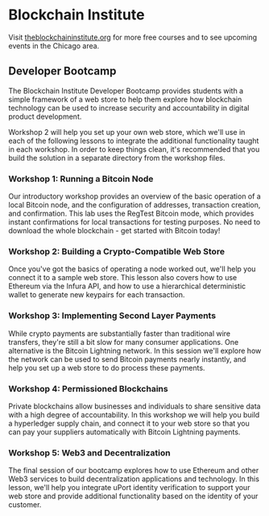 # Blockchain Institute 

Visit [theblockchaininstitute.org]('https://theblockchaininstitute.org') for more free courses and to see upcoming events in the Chicago area.

## Developer Bootcamp
The Blockchain Institute Developer Bootcamp provides students with a simple framework of a web store to help them explore how blockchain technology can be used to increase security and accountability in digital product development. 

Workshop 2 will help you set up your own web store, which we'll use in each of the following lessons to integrate the additional functionality taught in each workshop. In order to keep things clean, it's recommended that you build the solution in a separate directory from the workshop files.

### Workshop 1: Running a Bitcoin Node
Our introductory workshop provides an overview of the basic operation of a local Bitcoin node, and the configuration of addresses, transaction creation, and confirmation. This lab uses the RegTest Bitcoin mode, which provides instant confirmations for local transactions for testing purposes. No need to download the whole blockchain - get started with Bitcoin today!

### Workshop 2: Building a Crypto-Compatible Web Store
Once you've got the basics of operating a node worked out, we'll help you connect it to a sample web store. This lesson also covers how to use Ethereum via the Infura API, and how to use a hierarchical deterministic wallet to generate new keypairs for each transaction. 

### Workshop 3: Implementing Second Layer Payments
While crypto payments are substantially faster than traditional wire transfers, they're still a bit slow for many consumer applications. One alternative is the Bitcoin Lightning network. In this session we'll explore how the network can be used to send Bitcoin payments nearly instantly, and help you set up a web store to do process these payments. 

### Workshop 4: Permissioned Blockchains
Private blockchains allow businesses and individuals to share sensitive data with a high degree of accountability. In this workshop we will help you build a hyperledger supply chain, and connect it to your web store so that you can pay your suppliers automatically with Bitcoin Lightning payments. 

### Workshop 5: Web3 and Decentralization
The final session of our bootcamp explores how to use Ethereum and other Web3 services to build decentralization applications and technology. In this lesson, we'll help you integrate uPort identity verification to support your web store and provide additional functionality based on the identity of your customer. 